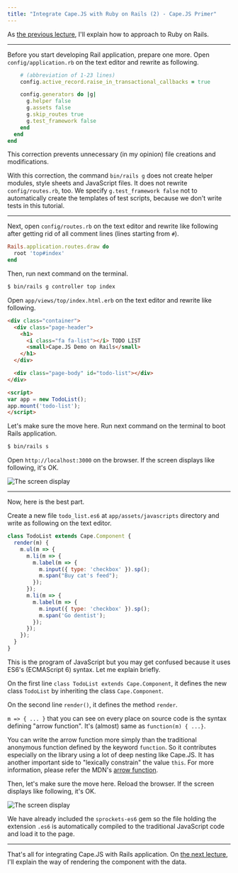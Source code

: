 ```yaml
---
title: "Integrate Cape.JS with Ruby on Rails (2) - Cape.JS Primer"
---
```


As [the previous lecture](../04_rails_integration1), I'll explain how to approach to Ruby on Rails.

----

Before you start developing Rail application, prepare one more. Open <code>config/application.rb</code> on the text editor and rewrite as following.
```ruby
    # (abbreviation of 1-23 lines)
    config.active_record.raise_in_transactional_callbacks = true

    config.generators do |g|
      g.helper false
      g.assets false
      g.skip_routes true
      g.test_framework false
    end
  end
end
```

This correction prevents unnecessary (in my opinion) file creations and modifications.

<div class="note">
With this correction, the command <code>bin/rails g</code> does not create helper modules, style sheets and JavaScript files. It does not rewrite <code>config/routes.rb</code>, too.
We specify <code>g.test_framework false</code> not to automatically create the templates of test scripts, because we don't write tests in this tutorial.
</div>

----

Next, open <code>config/routes.rb</code> on the text editor and rewrite like following after getting rid of all comment lines (lines starting from <code>#</code>).

```ruby
Rails.application.routes.draw do
  root 'top#index'
end
```

Then, run next command on the terminal.

```bash
$ bin/rails g controller top index
```

Open  <code>app/views/top/index.html.erb</code> on the text editor and rewrite like following.

```html
<div class="container">
  <div class="page-header">
    <h1>
      <i class="fa fa-list"></i> TODO LIST
      <small>Cape.JS Demo on Rails</small>
    </h1>
  </div>

  <div class="page-body" id="todo-list"></div>
</div>

<script>
var app = new TodoList();
app.mount('todo-list');
</script>
```

Let's make sure the move here. Run next command on the terminal to boot Rails application.

```bash
$ bin/rails s
```

Open `http://localhost:3000` on the browser. If the screen displays like following, it's OK.

![The screen display](/capejs/images/capejs_primer/todo_list01.png)

---

Now, here is the best part.

Create a new file <code>todo_list.es6</code> at  <code>app/assets/javascripts</code> directory and write as following on the text editor.

```javascript
class TodoList extends Cape.Component {
  render(m) {
    m.ul(m => {
      m.li(m => {
        m.label(m => {
          m.input({ type: 'checkbox' }).sp();
          m.span("Buy cat's feed");
        });
      });
      m.li(m => {
        m.label(m => {
          m.input({ type: 'checkbox' }).sp();
          m.span('Go dentist');
        });
      });
    });
  }
}
```

This is the program of JavaScript but you may get confused because it uses ES6's (ECMAScript 6) syntax. Let me explain briefly.

On the first line `class TodoList extends Cape.Component`, it defines the new class `TodoList` by inheriting the class `Cape.Component`.

On the second line `render()`, it defines the method `render`.

`m => { ... }` that you can see on every place on source code is the syntax defining "arrow function". It's (almost) same as `function(m) { ...}`.

<div class="note">
You can write the arrow function more simply than the traditional anonymous function defined by the keyword <code>function</code>. So it contributes especially on the library using a lot of deep nesting like Cape.JS. It has another important side to "lexically constrain" the value <code>this</code>. For more information, please refer the MDN's
<a href="https://developer.mozilla.org/ja/docs/Web/JavaScript/Reference/arrow_functions">arrow function</a>.
</div>

Then, let's make sure the move here. Reload the browser. If the screen displays like following, it's OK.

![The screen display](/capejs/images/capejs_primer/todo_list02.png)

We have already included the `sprockets-es6` gem so the file holding the extension
`.es6` is automatically compiled to the traditional JavaScript code and load it to the page.

----

That's all for integrating Cape.JS with Rails application. On [the next lecture](../06_let_the_component_have_the_date), I'll explain the way of rendering the component with the data.
